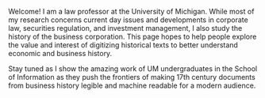 Welcome! I am a law professor at the University of Michigan. While most of my research concerns current day issues and developments in corporate law, securities regulation, and investment management, I also study the history of the business corporation. This page hopes to help people explore the value and interest of digitizing historical texts to better understand economic and business history.

Stay tuned as I show the amazing work of UM undergraduates in the School of Information as they push the frontiers of making 17th century documents from business history legible and machine readable for a modern audience.

